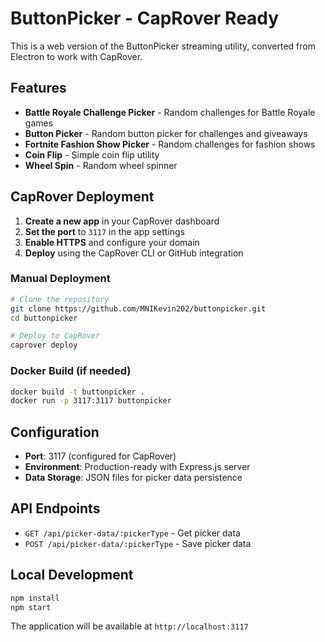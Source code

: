 # ButtonPicker - CapRover Ready

This is a web version of the ButtonPicker streaming utility, converted from Electron to work with CapRover.

## Features

- **Battle Royale Challenge Picker** - Random challenges for Battle Royale games
- **Button Picker** - Random button picker for challenges and giveaways
- **Fortnite Fashion Show Picker** - Random challenges for fashion shows
- **Coin Flip** - Simple coin flip utility
- **Wheel Spin** - Random wheel spinner

## CapRover Deployment

1. **Create a new app** in your CapRover dashboard
2. **Set the port** to `3117` in the app settings
3. **Enable HTTPS** and configure your domain
4. **Deploy** using the CapRover CLI or GitHub integration

### Manual Deployment

```bash
# Clone the repository
git clone https://github.com/MNIKevin202/buttonpicker.git
cd buttonpicker

# Deploy to CapRover
caprover deploy
```

### Docker Build (if needed)

```bash
docker build -t buttonpicker .
docker run -p 3117:3117 buttonpicker
```

## Configuration

- **Port**: 3117 (configured for CapRover)
- **Environment**: Production-ready with Express.js server
- **Data Storage**: JSON files for picker data persistence

## API Endpoints

- `GET /api/picker-data/:pickerType` - Get picker data
- `POST /api/picker-data/:pickerType` - Save picker data

## Local Development

```bash
npm install
npm start
```

The application will be available at `http://localhost:3117`

